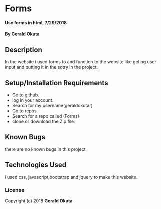 # Forms
#### Use forms in html, 7/29/2018
#### By **Gerald Okuta**
## Description
In the website i used forms to and function to the website like geting user input and putting it in the sotry in the project.
## Setup/Installation Requirements
* Go to github.
* log in your account.
* Search for my username(geraldokutar)
* Go to repos
* Search for a repo called (Forms)
* clone or download the Zip file.
## Known Bugs
there are no known bugs in this project.
## Technologies Used
i used css, javascript,bootstrap and jquery to make this website.

### License

Copyright (c) 2018 **Gerald Okuta**
